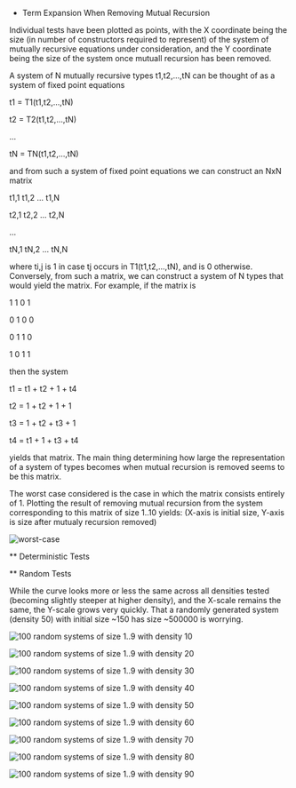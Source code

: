 * Term Expansion When Removing Mutual Recursion

Individual tests have been plotted as points, with the X coordinate being the size (in number of constructors required to represent) of the system of mutually recursive equations under consideration, and the Y coordinate being the size of the system once mutuall recursion has been removed. 

A system of N mutually recursive types t1,t2,...,tN can be thought of as a system of fixed point equations

t1 = T1(t1,t2,...,tN)

t2 = T2(t1,t2,...,tN)

...

tN = TN(t1,t2,...,tN)

and from such a system of fixed point equations we can construct an NxN matrix

t1,1 t1,2 ... t1,N

t2,1 t2,2 ... t2,N

...

tN,1 tN,2 ... tN,N

where ti,j is 1 in case tj occurs in T1(t1,t2,...,tN), and is 0 otherwise. Conversely, from such a matrix, we can construct a system of N types that would yield the matrix. For example, if the matrix is

1 1 0 1

0 1 0 0

0 1 1 0

1 0 1 1

then the system 

t1 = t1 + t2 + 1  + t4

t2 = 1  + t2 + 1  + 1

t3 = 1  + t2 + t3 + 1

t4 = t1 + 1  + t3 + t4

yields that matrix. The main thing determining how large the representation of a system of types becomes when mutual recursion is removed seems to be this matrix. 

The worst case considered is the case in which the matrix consists entirely of 1. Plotting the result of removing mutual recursion from the system corresponding to this matrix of size 1..10 yields: (X-axis is initial size, Y-axis is size after mutualy recursion removed)

![worst-case](/results/worst-case.png)

** Deterministic Tests

** Random Tests

While the curve looks more or less the same across all densities tested (becoming slightly steeper at higher density), and the X-scale remains the same, the Y-scale grows very quickly. That a randomly generated system (density 50) with initial size ~150 has size ~500000 is worrying. 

![100 random systems of size 1..9 with density 10](/results/density-10.png)

![100 random systems of size 1..9 with density 20](/results/density-20.png)

![100 random systems of size 1..9 with density 30](/results/density-30.png)

![100 random systems of size 1..9 with density 40](/results/density-40.png)

![100 random systems of size 1..9 with density 50](/results/density-50.png)

![100 random systems of size 1..9 with density 60](/results/density-60.png)

![100 random systems of size 1..9 with density 70](/results/density-70.png)

![100 random systems of size 1..9 with density 80](/results/density-80.png)

![100 random systems of size 1..9 with density 90](/results/density-90.png)
